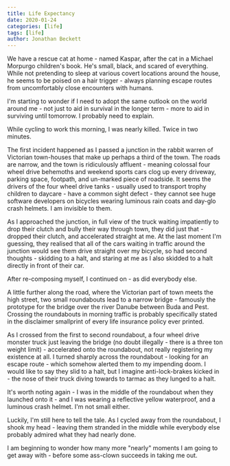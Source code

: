 ```yaml
---
title: Life Expectancy
date: 2020-01-24
categories: [life]
tags: [life]
author: Jonathan Beckett
---
```


We have a rescue cat at home - named Kaspar, after the cat in a Michael Morpurgo children's book. He's small, black, and scared of everything. While not pretending to sleep at various covert locations around the house, he seems to be poised on a hair trigger - always planning escape routes from uncomfortably close encounters with humans.

I'm starting to wonder if I need to adopt the same outlook on the world around me - not just to aid in survival in the longer term - more to aid in surviving until tomorrow. I probably need to explain.

While cycling to work this morning, I was nearly killed. Twice in two minutes.

The first incident happened as I passed a junction in the rabbit warren of Victorian town-houses that make up perhaps a third of the town. The roads are narrow, and the town is ridiculously affluent - meaning colossal four wheel drive behemoths and weekend sports cars clog up every driveway, parking space, footpath, and un-marked piece of roadside. It seems the drivers of the four wheel drive tanks - usually used to transport trophy children to daycare - have a common sight defect - they cannot see huge software developers on bicycles wearing luminous rain coats and day-glo crash helmets. I am invisible to them.

As I approached the junction, in full view of the truck waiting impatiently to drop their clutch and bully their way through town, they did just that - dropped their clutch, and accelerated straight at me. At the last moment I'm guessing, they realised that all of the cars waiting in traffic around the junction would see them drive straight over my bicycle, so had second thoughts - skidding to a halt, and staring at me as I also skidded to a halt directly in front of their car.

After re-composing myself, I continued on - as did everybody else.

A little further along the road, where the Victorian part of town meets the high street, two small roundabouts lead to a narrow bridge - famously the prototype for the bridge over the river Danube between Buda and Pest. Crossing the roundabouts in morning traffic is probably specifically stated in the disclaimer smallprint of every life insurance policy ever printed.

As I crossed from the first to second roundabout, a four wheel drive monster truck just leaving the bridge (no doubt illegally - there is a three ton weight limit) - accelerated onto the roundabout, not really registering my existence at all. I turned sharply across the roundabout - looking for an escape route - which somehow alerted them to my impending doom. I would like to say they slid to a halt, but I imagine anti-lock-brakes kicked in - the nose of their truck diving towards to tarmac as they lunged to a halt.

It's worth noting again - I was in the middle of the roundabout when they launched onto it - and I was wearing a reflective yellow waterproof, and a luminous crash helmet. I'm not small either.

Luckily, I'm still here to tell the tale. As I cycled away from the roundabout, I shook my head - leaving them stranded in the middle while everybody else probably admired what they had nearly done.

I am beginning to wonder how many more "nearly" moments I am going to get away with - before some ass-clown succeeds in taking me out.